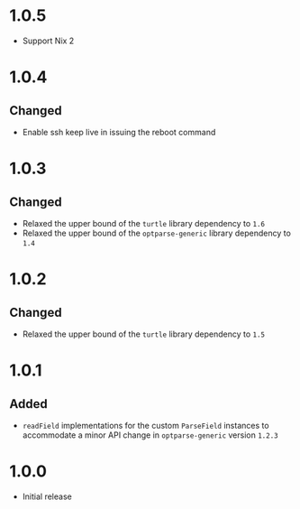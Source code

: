 # 1.0.5

- Support Nix 2

# 1.0.4

## Changed

- Enable ssh keep live in issuing the reboot command

# 1.0.3

## Changed

- Relaxed the upper bound of the `turtle` library dependency to `1.6`
- Relaxed the upper bound of the `optparse-generic` library dependency to `1.4`

# 1.0.2

## Changed

- Relaxed the upper bound of the `turtle` library dependency to `1.5`

# 1.0.1

## Added
- `readField` implementations for the custom `ParseField` instances to
  accommodate a minor API change in `optparse-generic` version `1.2.3`

# 1.0.0

- Initial release
